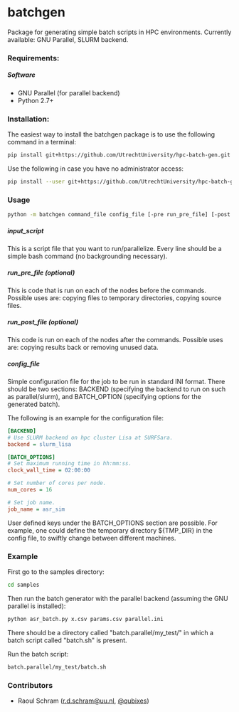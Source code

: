 # batchgen
Package for generating simple batch scripts in HPC environments. Currently available: GNU Parallel, SLURM backend.

### Requirements:

##### Software

- GNU Parallel (for parallel backend)
- Python 2.7+

### Installation:

The easiest way to install the batchgen package is to use the following command in a terminal:

``` bash
pip install git+https://github.com/UtrechtUniversity/hpc-batch-gen.git
```

Use the following in case you have no administrator access:

``` bash
pip install --user git+https://github.com/UtrechtUniversity/hpc-batch-gen.git
```

### Usage
```bash
python -m batchgen command_file config_file [-pre run_pre_file] [-post run_post_file]
```

##### input_script
This is a script file that you want to run/parallelize. Every line should be a simple bash command (no backgrounding necessary).

##### run\_pre\_file (optional)
This is code that is run on each of the nodes before the commands. Possible uses are: copying files to temporary directories, copying source files.

##### run\_post\_file (optional)
This code is run on each of the nodes after the commands. Possible uses are: copying results back or removing unused data. 

##### config\_file
Simple configuration file for the job to be run in standard INI format. There should be two sections: BACKEND (specifying the backend to run on such as parallel/slurm), and BATCH_OPTION (specifying options for the generated batch).

The following is an example for the configuration file:

```ini
[BACKEND]
# Use SLURM backend on hpc cluster Lisa at SURFSara.
backend = slurm_lisa

[BATCH_OPTIONS]
# Set maximum running time in hh:mm:ss.
clock_wall_time = 02:00:00

# Set number of cores per node.
num_cores = 16

# Set job name.
job_name = asr_sim
```

User defined keys under the BATCH\_OPTIONS section are possible. For example, one could define the temporary directory ${TMP_DIR} in the config file, to swiftly change between different machines.

### Example

First go to the samples directory:

```bash
cd samples
```

Then run the batch generator with the parallel backend (assuming the GNU parallel is installed):

```bash
python asr_batch.py x.csv params.csv parallel.ini
```

There should be a directory called "batch.parallel/my\_test/" in which a batch script called "batch.sh" is present.

Run the batch script:

```bash
batch.parallel/my_test/batch.sh
```

### Contributors

- Raoul Schram (r.d.schram@uu.nl, [@qubixes](github.com/qubixes))


